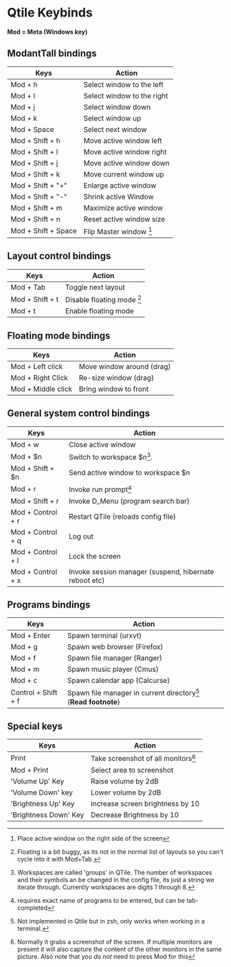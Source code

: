 # Qtile Keybinds

**Mod = Meta (Windows key)**

## ModantTall bindings

| **Keys**  | **Action**  |
|---|---|
| Mod + h  | Select window to the left  |
| Mod + l  | Select window to the right  |
| Mod + j  | Select window down   |
| Mod + k  | Select window up  |
| Mod + Space  | Select next window  |
| Mod + Shift + h  | Move active window left  |
| Mod + Shift + l  | Move active window right  |
| Mod + Shift + j  | Move active window down  |
| Mod + Shift + k  | Move current window up |
| Mod + Shift + "+"  | Enlarge active window  |
| Mod + Shift + "-"  | Shrink active Window  |
| Mod + Shift + m  | Maximize active window  |
| Mod + Shift + n  | Reset active window size  |
| Mod + Shift + Space  | Flip Master window [^1] |


## Layout control bindings

| **Keys**  | **Action**  |
|---|---|
| Mod + Tab  | Toggle next layout  |
| Mod + Shift + t  | Disable floating mode [^2]  |
| Mod + t  | Enable floating mode  |

## Floating mode bindings

| **Keys**  | **Action**  |
|---|---|
| Mod + Left click  | Move window around (drag)  |
| Mod + Right Click  | Re-size window (drag)  |
| Mod + Middle click  | Bring window to front  |
 
## General system control bindings

| **Keys**  | **Action**  |
|---|---|
| Mod + w  | Close active window  |
| Mod + \$n | Switch to workspace $n[^3].
| Mod + Shift + \$n | Send active window to workspace \$n
| Mod + r  | Invoke run prompt[^4]  |
| Mod + Shift + r  | Invoke D_Menu (program search bar)   |
| Mod + Control + r  | Restart QTile (reloads config file) |
| Mod + Control + q  | Log out  |
| Mod + Control + l  | Lock the screen  |
| Mod + Control + x  | Invoke session manager (suspend, hibernate reboot etc)  |

## Programs bindings

| **Keys**  | **Action**  |
|---|---|
| Mod + Enter  | Spawn terminal (urxvt)  |
| Mod + g  | Spawn web browser (Firefox)   |
| Mod + f  | Spawn file manager (Ranger)   |
| Mod + m  | Spawn music player (Cmus) |
| Mod + c  | Spawn calendar app (Calcurse) |
| Control + Shift + f  | Spawn file manager in current directory[^5] (**Read footnote**) |


## Special keys

| **Keys**  | **Action**  |
|---|---|
| Print  | Take screenshot of all monitors[^6] |
| Mod + Print  | Select area to screenshot  |
| 'Volume Up' Key  | Raise volume by 2dB  	|
| 'Volume Down' key  | Lower volume by 2dB  |
| 'Brightness Up' Key  | Increase screen brightness by 10  |
| 'Brightness Down' Key  | Decrease Brightness by 10       |


[^1]: Place active window on the right side of the screen
[^2]: Floating is a bit buggy, as its not in the normal list of layouts so you can't cycle into it with Mod+Tab.
[^3]: Workspaces are called 'groups' in QTile. The number of workspaces and their symbols an be changed in the config file, its just a string we iterate through. Currently workspaces are digits 1 through 8.
[^4]: requires exact name of programs to be entered, but can be tab-completed
[^5]: Not implemented in Qtile but in zsh, only works when working in a terminal.
[^6]: Normally it grabs a screenshot of the screen. If multiple monitors are present it will also capture the content of the other monitors in the same picture. Also note that you *do not* need to press Mod for this
